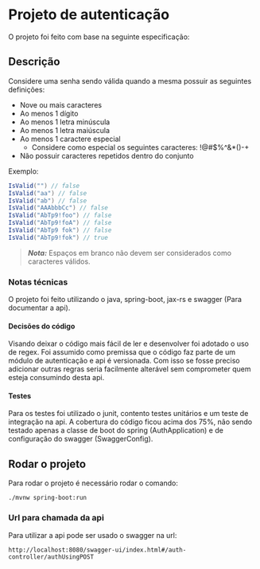 # Projeto de autenticação

O projeto foi feito com base na seguinte especificação:

## Descrição

Considere uma senha sendo válida quando a mesma possuir as seguintes definições:

- Nove ou mais caracteres
- Ao menos 1 dígito
- Ao menos 1 letra minúscula
- Ao menos 1 letra maiúscula
- Ao menos 1 caractere especial
  - Considere como especial os seguintes caracteres: !@#$%^&*()-+
- Não possuir caracteres repetidos dentro do conjunto

Exemplo:  

```c#
IsValid("") // false  
IsValid("aa") // false  
IsValid("ab") // false  
IsValid("AAAbbbCc") // false  
IsValid("AbTp9!foo") // false  
IsValid("AbTp9!foA") // false
IsValid("AbTp9 fok") // false
IsValid("AbTp9!fok") // true
```

> **_Nota:_**  Espaços em branco não devem ser considerados como caracteres válidos.

### Notas técnicas

O projeto foi feito utilizando o java, spring-boot, jax-rs e swagger (Para documentar a api).

#### Decisões do código

Visando deixar o código mais fácil de ler e desenvolver foi adotado o uso de regex. Foi assumido como premissa que o código faz parte de um módulo de autenticação e api é versionada. Com isso se fosse preciso adicionar outras regras seria facilmente alterável sem comprometer quem esteja consumindo desta api.

#### Testes

Para os testes foi utilizado o junit, contento testes unitários e um teste de integração na api. A cobertura do código ficou acima dos 75%, não sendo testado apenas a classe de boot do spring (AuthApplication) e de configuração do swagger (SwaggerConfig).

## Rodar o projeto

Para rodar o projeto é necessário rodar o comando:

	./mvnw spring-boot:run

### Url para chamada da api

Para utilizar a api pode ser usado o swagger na url:

	http://localhost:8080/swagger-ui/index.html#/auth-controller/authUsingPOST